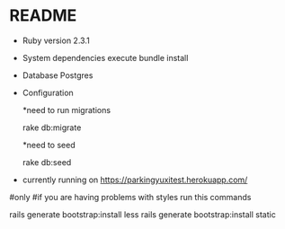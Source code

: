 # README

* Ruby version 2.3.1

* System dependencies
  execute bundle install

* Database Postgres

* Configuration

  *need to run migrations

  rake db:migrate

  *need to seed

  rake db:seed

* currently running on
  https://parkingyuxitest.herokuapp.com/


#only
#if you are having problems with styles run this commands

rails generate bootstrap:install less
rails generate bootstrap:install static